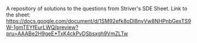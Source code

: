 A repository of solutions to the questions from Striver's SDE Sheet.
Link to the sheet: https://docs.google.com/document/d/1SM92efk8oDl8nyVw8NHPnbGexTS9W-1gmTEYfEurLWQ/preview?pru=AAABe2H9geE*TxK4ckPvDSbsxgh9VmZLTw
